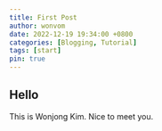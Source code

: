 ```yaml
---
title: First Post
author: wonvom
date: 2022-12-19 19:34:00 +0800
categories: [Blogging, Tutorial]
tags: [start]
pin: true
---
```


## Hello

This is Wonjong Kim.  Nice to meet you.